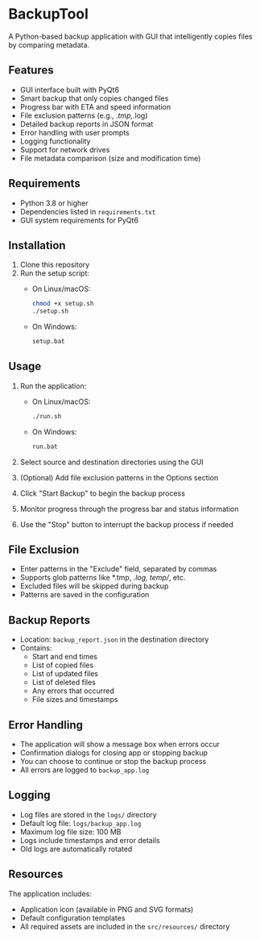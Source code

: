 # BackupTool

A Python-based backup application with GUI that intelligently copies files by comparing metadata.

## Features

- GUI interface built with PyQt6
- Smart backup that only copies changed files
- Progress bar with ETA and speed information
- File exclusion patterns (e.g., *.tmp,*.log)
- Detailed backup reports in JSON format
- Error handling with user prompts
- Logging functionality
- Support for network drives
- File metadata comparison (size and modification time)

## Requirements

- Python 3.8 or higher
- Dependencies listed in `requirements.txt`
- GUI system requirements for PyQt6

## Installation

1. Clone this repository
2. Run the setup script:
   - On Linux/macOS:

     ```bash
     chmod +x setup.sh
     ./setup.sh
     ```

   - On Windows:

     ```cmd
     setup.bat
     ```

## Usage

1. Run the application:
   - On Linux/macOS:

     ```bash
     ./run.sh
     ```

   - On Windows:

     ```cmd
     run.bat
     ```

2. Select source and destination directories using the GUI
3. (Optional) Add file exclusion patterns in the Options section
4. Click "Start Backup" to begin the backup process
5. Monitor progress through the progress bar and status information
6. Use the "Stop" button to interrupt the backup process if needed

## File Exclusion

- Enter patterns in the "Exclude" field, separated by commas
- Supports glob patterns like *.tmp, *.log, temp/*, etc.
- Excluded files will be skipped during backup
- Patterns are saved in the configuration

## Backup Reports

- Location: `backup_report.json` in the destination directory
- Contains:
  - Start and end times
  - List of copied files
  - List of updated files
  - List of deleted files
  - Any errors that occurred
  - File sizes and timestamps

## Error Handling

- The application will show a message box when errors occur
- Confirmation dialogs for closing app or stopping backup
- You can choose to continue or stop the backup process
- All errors are logged to `backup_app.log`

## Logging

- Log files are stored in the `logs/` directory
- Default log file: `logs/backup_app.log`
- Maximum log file size: 100 MB
- Logs include timestamps and error details
- Old logs are automatically rotated

## Resources

The application includes:

- Application icon (available in PNG and SVG formats)
- Default configuration templates
- All required assets are included in the `src/resources/` directory
